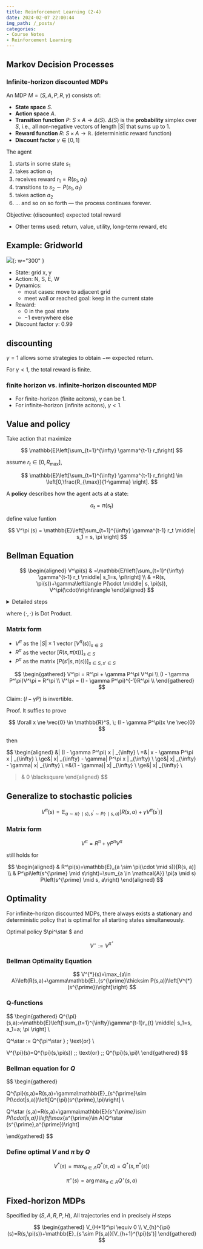 ```yaml
---
title: Reinforcement Learning (2-4)
date: 2024-02-07 22:00:44
img_path: /_posts/
categories:
- Course Notes
- Reinforcement Learning
---
```


## Markov Decision Processes

### Infinite-horizon discounted MDPs

An MDP $M = (S, A, P, R, \gamma)$ consists of:

- **State space** $S$.
- **Action space** $A$.
- **Transition function** $P$: $S \times A \rightarrow \Delta(S)$. $\Delta(S)$ is the **probability** simplex over $S$, i.e., all non-negative vectors of length $| S|$ that sums up to $1$.
- **Reward function** $R$: $S \times A \rightarrow \mathbb{R}$. (deterministic reward function)
- **Discount factor** $\gamma \in [0,1]$

The agent

1. starts in some state $s_1$
2. takes action $a_1$
3. receives reward $r_1 = R(s_1, a_1)$
4. transitions to $s_2 \sim P(s_1, a_1)$
5. takes action $a_2$
6. ... and so on so forth — the process continues forever.

Objective: (discounted) expected total reward

- Other terms used: return, value, utility, long-term reward, etc

<!-- ## Additional/alternative notations -->

<!-- The probability of transitioning to a particular state: $P(s’|s, a)$ -->

## Example: Gridworld

![](/img/post/reinforcement-learning-lecture-2.png){: w="300" }

- State: grid x, y
- Action: N, S, E, W
- Dynamics:
  - most cases: move to adjacent grid
  - meet wall or reached goal: keep in the current state
- Reward:
  - $0$ in the goal state
  - $-1$ everywhere else
- Discount factor $\gamma$: 0.99

## discounting

$\gamma = 1$ allows some strategies to obtain $-\infty$ expected return.

For $\gamma < 1$, the total reward is finite.

### finite horizon vs. infinite-horizon discounted MDP

- For finite-horizon (finite acitons), $\gamma$ can be $1$.
- For infinite-horizon (infinite acitons), $\gamma < 1$.

## Value and policy

Take action that maximize

$$
\mathbb{E}\left[\sum_{t=1}^{\infty} \gamma^{t-1} r_t\right]
$$

assume $r_t \in [0, R_{\max}]$,

$$
\mathbb{E}\left[\sum_{t=1}^{\infty} \gamma^{t-1} r_t\right]
\in \left[0,\frac{R_{\max}}{1-\gamma} \right].
$$

A **policy** describes how the agent acts at a state:

$$
a_t = \pi(s_t)
$$

define value funtion

$$
V^\pi (s) = \mathbb{E}\left[\sum_{t=1}^{\infty} \gamma^{t-1} r_t \middle| s_1 = s, \pi \right]
$$

## Bellman Equation

$$
\begin{aligned}
V^\pi(s) & =\mathbb{E}\left[\sum_{t=1}^{\infty} \gamma^{t-1} r_t \middle| s_1=s, \pi\right] \\
& =R(s, \pi(s))+\gamma\left\langle P(\cdot \middle| s, \pi(s)), V^\pi(\cdot)\right\rangle
\end{aligned}
$$

<details markdown="1">
<summary>Detailed steps</summary>

$$
\begin{aligned}
V^\pi(s) & =\mathbb{E}\left[\sum_{t=1}^{\infty} \gamma^{t-1} r_t \middle| s_1=s, \pi\right] \\
& =\mathbb{E}\left[r_1+\sum_{t=2}^{\infty} \gamma^{t-1} r_t \middle| s_1=s, \pi\right] \\
& =R(s, \pi(s))+\sum_{s^{\prime} \in \mathcal{S}} P\left(s^{\prime} \middle| s, \pi(s)\right) \mathbb{E}\left[\gamma \sum_{t=2}^{\infty} \gamma^{t-2} r_t \middle| s_1=s, s_2=s^{\prime}, \pi\right] \\
& =R(s, \pi(s))+\sum_{s^{\prime} \in \mathcal{S}} P\left(s^{\prime} \middle| s, \pi(s)\right) \mathbb{E}\left[\gamma \sum_{t=2}^{\infty} \gamma^{t-2} r_t \middle| s_2=s^{\prime}, \pi\right] \\
& =R(s, \pi(s))+\gamma \sum_{s^{\prime} \in \mathcal{S}} P\left(s^{\prime} \middle| s, \pi(s)\right) \mathbb{E}\left[\sum_{t=1}^{\infty} \gamma^{t-1} r_t \middle| s_1=s^{\prime}, \pi\right] \\
& =R(s, \pi(s))+\gamma \sum_{s^{\prime} \in \mathcal{S}} P\left(s^{\prime} \middle| s, \pi(s)\right) V^\pi\left(s^{\prime}\right) \\
& =R(s, \pi(s))+\gamma\left\langle P(\cdot \middle| s, \pi(s)), V^\pi(\cdot)\right\rangle
\end{aligned}
$$
</details>

where $\langle\cdot, \cdot\rangle$ is Dot Product.

### Matrix form

- $V^\pi$ as the $| S|  \times 1$ vector $[V^\pi(s)]_{s \in S}$
- $R^\pi$ as the vector $[R(s, \pi(s))]_{s \in S}$
- $P^\pi$ as the matrix $[P(s' |  s, \pi(s))]_{s \in S, s' \in S}$

$$
\begin{gathered}
V^\pi = R^\pi + \gamma P^\pi V^\pi \\
(I - \gamma P^\pi)V^\pi = R^\pi \\
V^\pi = (I - \gamma P^\pi)^{-1}R^\pi \\
\end{gathered}
$$

Claim: $(I - \gamma P)$ is invertible.

Proof. It suffies to prove

$$
\forall x \ne \vec{0} \in \mathbb{R}^S, \; (I - \gamma P^\pi)x \ne \vec{0}
$$

then

$$
\begin{aligned}
&\| (I - \gamma P^\pi) x \| _{\infty} \\
=&\| x - \gamma P^\pi  x \| _{\infty} \\
\ge&\| x\| _{\infty} - \gamma\| P^\pi  x \| _{\infty} \\
\ge&\| x\| _{\infty} - \gamma\| x\| _{\infty} \\
=&(1 - \gamma)\| x\| _{\infty} \\
\ge&\| x\| _{\infty} \\
>& 0 \blacksquare
\end{aligned}
$$

## Generalize to stochastic policies

$$
V^\pi(s) =
\mathbb{E}_{a \sim \pi(\cdot \mid s), s^{\prime} \sim P(\cdot \mid s, a)}\left[R(s, a)+\gamma V^\pi\left(s^{\prime}\right)\right]
$$

### Matrix form

$$
V^\pi = R^\pi + \gamma P^\pi V^\pi
$$

still holds for

$$
\begin{aligned}
& R^\pi(s)=\mathbb{E}_{a \sim \pi(\cdot \mid s)}[R(s, a)] \\
& P^\pi\left(s^{\prime} \mid s\right)=\sum_{a \in \mathcal{A}} \pi(a \mid s) P\left(s^{\prime} \mid s, a\right)
\end{aligned}
$$

## Optimality

For infinite-horizon discounted MDPs, there always exists a stationary and deterministic policy that is optimal for all starting states simultaneously.

Optimal policy $\pi^\star $ and

$$
V^\star  := V^{\pi^\star }
$$

### Bellman Optimality Equation

$$
V^{*}(s)=\max_{a\in A}\left(R(s,a)+\gamma\mathbb{E}_{s^{\prime}\thicksim P(s,a)}\left[V^{*}(s^{\prime})\right]\right)
$$

### Q-functions

$$
\begin{gathered}
Q^{\pi}(s,a):=\mathbb{E}\left[\sum_{t=1}^{\infty}\gamma^{t-1}r_{t} \middle| s_1=s, a_1=a; \pi \right] \\

Q^\star  := Q^{\pi^\star } \; \text{or} \\

V^{\pi}(s)=Q^{\pi}(s,\pi(s))  \;\; \text{or} \;\; Q^{\pi}(s,\pi)\\
\end{gathered}
$$

### Bellman equation for $Q$

$$
\begin{gathered}
  
Q^{\pi}(s,a)=R(s,a)+\gamma\mathbb{E}_{s^{\prime}\sim P(\cdot|s,a)}\left[Q^{\pi}(s^{\prime},\pi)\right] \\

Q^\star (s,a)=R(s,a)+\gamma\mathbb{E}_{s^{\prime}\sim P(\cdot|s,a)}\left[\max_{a^{\prime}\in A}Q^\star (s^{\prime},a^{\prime})\right]

\end{gathered}
$$

### Define optimal $V$ and $\pi$ by $Q$

$$
V^{*}(s)=\max_{a\in A}Q^{*}(s,a)=Q^{*}(s,\pi^{*}(s))
$$

$$
\pi^\star (s) = \arg \max_{a \in A} Q^\star (s, a)
$$

## Fixed-horizon MDPs

Specified by $(S, A, R, P, H)$, All trajectories end in precisely $H$ steps

$$
\begin{gathered}
V_{H+1}^\pi \equiv 0 \\
V_{h}^{\pi}(s)=R(s,\pi(s))+\mathbb{E}_{s'\sim P(s,a)}[V_{h+1}^{\pi}(s')]
\end{gathered}
$$
